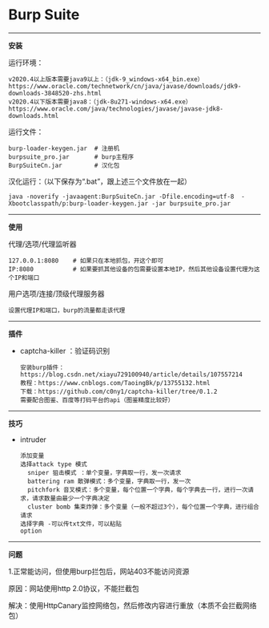 #  Burp Suite

---

**安装**

运行环境：

```
v2020.4以上版本需要java9以上：（jdk-9_windows-x64_bin.exe）
https://www.oracle.com/technetwork/cn/java/javase/downloads/jdk9-downloads-3848520-zhs.html
v2020.4以下版本需要java8：（jdk-8u271-windows-x64.exe）
https://www.oracle.com/java/technologies/javase/javase-jdk8-downloads.html
```

运行文件：

```
burp-loader-keygen.jar  # 注册机
burpsuite_pro.jar       # burp主程序
BurpSuiteCn.jar         # 汉化包
```

汉化运行：（以下保存为“.bat”，跟上述三个文件放在一起）

```
java -noverify -javaagent:BurpSuiteCn.jar -Dfile.encoding=utf-8  -Xbootclasspath/p:burp-loader-keygen.jar -jar burpsuite_pro.jar
```

---

**使用**

代理/选项/代理监听器

```
127.0.0.1:8080    # 如果只在本地抓包，开这个即可
IP:8080           # 如果要抓其他设备的包需要设置本地IP，然后其他设备设置代理为这个IP和端口
```

用户选项/连接/顶级代理服务器

```
设置代理IP和端口，burp的流量都走该代理
```

---
 **插件**
- captcha-killer ：验证码识别

  ```
  安装burp插件：https://blog.csdn.net/xiayu729100940/article/details/107557214
  教程：https://www.cnblogs.com/TaoingBk/p/13755132.html
  下载：https://github.com/c0ny1/captcha-killer/tree/0.1.2
  需要配合图鉴、百度等打码平台的api（图鉴精度比较好）
  ```
  
---
**技巧**

- intruder 

  ```
  添加变量
  选择attack type 模式
  	sniper 狙击模式 ：单个变量，字典取一行，发一次请求
  	battering ram 散弹模式：多个变量，字典取一行，发一次
  	pitchfork 音叉模式：多个变量，每个位置一个字典，每个字典去一行，进行一次请求，请求数量由最少一个字典决定
  	cluster bomb 集束炸弹：多个变量（一般不超过3个），每个位置一个字典，进行组合请求
  选择字典 -可以传txt文件，可以粘贴
  option
  ```

  


---

**问题**

1.正常能访问，但使用burp拦包后，网站403不能访问资源

原因：网站使用http 2.0协议，不能拦截包

解决：使用HttpCanary监控网络包，然后修改内容进行重放（本质不会拦截网络包）

